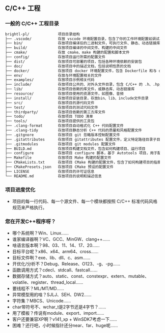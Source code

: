 ##  C/C++ 工程

### 一般的 C/C++ 工程目录

```bash   
brightl-pl/             项目目录结构   
├── .vscode/            存放 vscode 环境配置目录，包含了你的工作环境配置如调试、任务、格式化  
├── bin/                存放项目编译后的二进制文件，可执行文件、静态、动态链接库文件       
├── build/              存放项目编译的中间文件、构建的中间文件 
├── cmake/              存放 cmake、make 构建的配置和脚本文件
├── config/             存放项目运行所需的配置文件       
├── dist/               存放项目可部署的项目，包括各种环境依赖的安装包  
├── doc/                存放项目中的描述文档，包括说明性质的文档              
├── docker/             存放项目 docker 环境配置文件，包含 Dockerfile 和与 docker 相关的脚本   
├── env/                存放与环境配置相关的文件  
├── examples/           存放项目示例相关代码 
├── include/            存放项目公共的、对外头文件目录，包含 C/C++ 的 .h、.hpp 文件     
├── lib/                存放项目依赖的库文件，或静态库、动态链接库          
├── resource/           存放项目使用的资源文件，如图像、音频
├── install/            存放项目安装目录，存放bin、lib、include文件目录   
├── src/                存放项目的源代码文件      
├── test/               存放项目的测试代码文件     
├── thirdparty/         存放项目依赖的第三方库文件      
├── todo/               存放项目 TODO 清单   
├── tools/              存放项目提供的工具包   
├── .clang-format       存放项目自动格式化 C++ 代码配置文件   
├── .clang-tidy         存放项目静态分析 C++ 代码的质量和风格配置文件   
├── .gitgnore           存放项目 git 忽略版本控制配置文件 
├── .gitattributes      存放项目 gitattributes 配置文件，定义特定路径目录子目录或文件类型的属性和行为
├── .gitmodules         存放项目 git modules 配置文件   
├── BUILD.md            存放项目构建文档文件，包含如何构建项目、运行项目
├── configure           存放项目 configure 脚本，基于 Autotools 项目，用于配置和生成适合当前系统环境的 Makefile
├── Makefile            存放项目 Make 构建的配置文件
├── CMakeLists.txt      存放项目 CMake 构建的配置文件，包含了如何构建项目的指南   
├── CMakePresets.json   存放项目 CMake 预设的配置文件   
├── LICENSE             存放项目的许可证信息   
└── README.md           存放项目的说明和描述信息
```

### 项目进度优化

- 项目的每一行代码、每一个源文件、每一个模块都按照 C/C++ 标准代码风格规范来严格执行。

### 您在开发C++程序呀？

- 哪个系统啊？Win、Linux……
- 谁家编译器啊？VC、GCC、MinGW、clang++……
- 啥语言版本啊？98、03、11、14、17、20……
- 目标平台呢？x86、x64、arm64、cross……
- 目标文件咧？exe、lib、dll、c、asm……
- 开优化/分析不？Debug、Release、O123、-g、-pg……
- 函数调用方式？cdecl、stdcall、fastcall……
- 数据存储方式？auto、static、const、constexpr、extern、mutable、volatile、register、thread_local……
- 要线程不？ML/MT/MD……
- 异常模型用的啥？SJLJ、SEH、DW2……
- 字符集？MBCS、Unicode……
- char带符号不、wchar_t是2字节还是4字节？……
- 用了模板？传说有module、export、import……
- 客户还要兼容XP啊？v141_xp + WinSDK7考虑一下……
- 困难？还行吧，小时候指针还分near、far、huge呢……